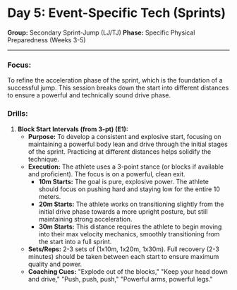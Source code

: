 # Day 5: Event-Specific Tech (Sprints)

**Group:** Secondary Sprint-Jump (LJ/TJ)
**Phase:** Specific Physical Preparedness (Weeks 3-5)

---

### Focus:
To refine the acceleration phase of the sprint, which is the foundation of a successful jump. This session breaks down the start into different distances to ensure a powerful and technically sound drive phase.

### Drills:

1.  **Block Start Intervals (from 3-pt) (E1):**
    *   **Purpose:** To develop a consistent and explosive start, focusing on maintaining a powerful body lean and drive through the initial stages of the sprint. Practicing at different distances helps solidify the technique.
    *   **Execution:** The athlete uses a 3-point stance (or blocks if available and proficient). The focus is on a powerful, clean exit.
        *   **10m Starts:** The goal is pure, explosive power. The athlete should focus on pushing hard and staying low for the entire 10 meters.
        *   **20m Starts:** The athlete works on transitioning slightly from the initial drive phase towards a more upright posture, but still maintaining strong acceleration.
        *   **30m Starts:** This distance requires the athlete to begin moving into their max velocity mechanics, smoothly transitioning from the start into a full sprint.
    *   **Sets/Reps:** 2-3 sets of (1x10m, 1x20m, 1x30m). Full recovery (2-3 minutes) should be taken between each start to ensure maximum quality and power.
    *   **Coaching Cues:** "Explode out of the blocks," "Keep your head down and drive," "Push, push, push," "Powerful arms, powerful legs."
